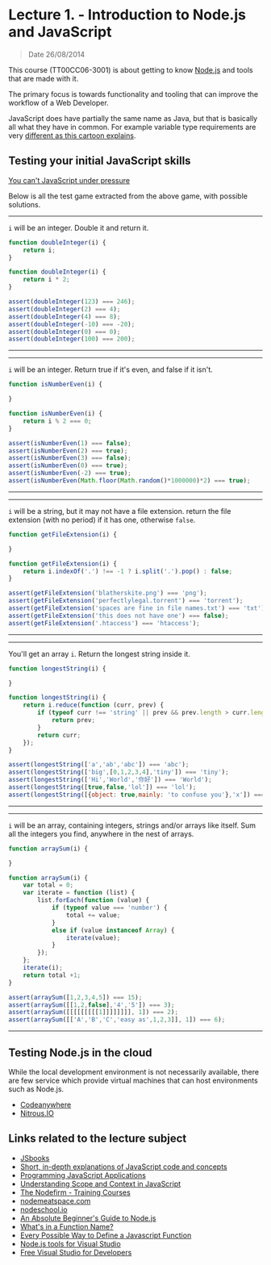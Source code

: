 # Lecture 1. - Introduction to Node.js and JavaScript

> Date 26/08/2014

This course (TT00CC06-3001) is about getting to know [Node.js][] and tools that are made with it.

The primary focus is towards functionality and tooling that can improve the workflow of a Web Developer.

JavaScript does have partially the same name as Java, but that is basically all what they have in common.
For example variable type requirements are very [different as this cartoon explains][difference].

## Testing your initial JavaScript skills

[You can't JavaScript under pressure](http://games.usvsth3m.com/javascript-under-pressure/ "You can't JavaScript under pressure")

Below is all the test game extracted from the above game, with possible solutions.

---

`i` will be an integer. Double it and return it.

```js
function doubleInteger(i) {
    return i;
}
```

```js
function doubleInteger(i) {
    return i * 2;
}
```

```js
assert(doubleInteger(123) === 246);
assert(doubleInteger(2) === 4);
assert(doubleInteger(4) === 8);
assert(doubleInteger(-10) === -20);
assert(doubleInteger(0) === 0);
assert(doubleInteger(100) === 200);
```

---


---

`i` will be an integer. Return true if it's even, and false if it isn't.

```js
function isNumberEven(i) {

}
```

```js
function isNumberEven(i) {
    return i % 2 === 0;
}
```

```js
assert(isNumberEven(1) === false);
assert(isNumberEven(2) === true);
assert(isNumberEven(3) === false);
assert(isNumberEven(0) === true);
assert(isNumberEven(-2) === true);
assert(isNumberEven(Math.floor(Math.random()*1000000)*2) === true);
```

---


---

`i` will be a string, but it may not have a file extension.
return the file extension (with no period) if it has one, otherwise `false`.

```js
function getFileExtension(i) {

}
```

```js
function getFileExtension(i) {
    return i.indexOf('.') !== -1 ? i.split('.').pop() : false;
}
```

```js
assert(getFileExtension('blatherskite.png') === 'png');
assert(getFileExtension('perfectlylegal.torrent') === 'torrent');
assert(getFileExtension('spaces are fine in file names.txt') === 'txt');
assert(getFileExtension('this does not have one') === false);
assert(getFileExtension('.htaccess') === 'htaccess');
```

---


---

You'll get an array `i`. Return the longest string inside it.

```js
function longestString(i) {

}
```

```js
function longestString(i) {
    return i.reduce(function (curr, prev) {
        if (typeof curr !== 'string' || prev && prev.length > curr.length) {
            return prev;
        }
        return curr;
    });
}
```

```js
assert(longestString(['a','ab','abc']) === 'abc');
assert(longestString(['big',[0,1,2,3,4],'tiny']) === 'tiny');
assert(longestString(['Hi','World','你好']) === 'World');
assert(longestString([true,false,'lol']) === 'lol');
assert(longestString([{object: true,mainly: 'to confuse you'},'x']) === 'abc');
```

---


---

`i` will be an array, containing integers, strings and/or arrays like itself.
Sum all the integers you find, anywhere in the nest of arrays.


```js
function arraySum(i) {

}
```

```js
function arraySum(i) {
    var total = 0;
    var iterate = function (list) {
        list.forEach(function (value) {
            if (typeof value === 'number') {
                total += value;
            }
            else if (value instanceof Array) {
                iterate(value);
            }
        });
    };
    iterate(i);
    return total +1;
}

```

```js
assert(arraySum([1,2,3,4,5]) === 15);
assert(arraySum([[1,2,false],'4','5']) === 3);
assert(arraySum([[[[[[[[[1]]]]]]]], 1]) === 2);
assert(arraySum([['A','B','C','easy as',1,2,3]], 1]) === 6);
```
---


## Testing Node.js in the cloud

While the local development environment is not necessarily available, there are few service which
provide virtual machines that can host environments such as Node.js.

* [Codeanywhere](https://codeanywhere.com " The only multi-platform cloud editor.")
* [Nitrous.IO](https://www.nitrous.io/join/jN91bVe8Boc?utm_source=nitrous.io&utm_medium=copypaste&utm_campaign=referral)

## Links related to the lecture subject

* [JSbooks](http://jsbooks.revolunet.com/ "JSbooks - The best free JavaScript resources")
* [Short, in-depth explanations of JavaScript code and concepts](http://jsforallof.us/ "Short, in-depth explanations of JavaScript code and concepts")
* [Programming JavaScript Applications](http://chimera.labs.oreilly.com/books/1234000000262/index.html "Programming JavaScript Applications - Free Early Release version")
* [Understanding Scope and Context in JavaScript](http://ryanmorr.com/understanding-scope-and-context-in-javascript/ "JavaScript’s implementation of scope and context is a unique feature of the language, in part because it is so flexible")
* [The Nodefirm - Training Courses](http://thenodefirm.com/blog/2013/08/25/new-public-training-courses/ "Since its inception, The Node Firm has been the go to choice for corporate Node.js training")
* [nodemeatspace.com](http://nodemeatspace.com/ "This project is to encourage and promote real world in-person events by/for the node.js community.")
* [nodeschool.io](http://nodeschool.io/ "Learn Node.JS with interactive lessons")
* [An Absolute Beginner's Guide to Node.js](http://blog.modulus.io/absolute-beginners-guide-to-nodejs "An Absolute Beginner's Guide to Node.js")
* [What's in a Function Name?](http://bocoup.com/weblog/whats-in-a-function-name "What's in a Function Name?")
* [Every Possible Way to Define a Javascript Function](http://www.bryanbraun.com/2014/11/27/every-possible-way-to-define-a-javascript-function "Every Possible Way to Define a Javascript Function")
* [Node.js tools for Visual Studio](http://nodejstools.codeplex.com/ "Node.js tools for Visual Studio")
* [Free Visual Studio for Developers](http://www.visualstudio.com/products/free-developer-offers-vs "Visual Studio free developer offering")

[node.js]: http://nodejs.org/ "Node.js is a platform built on Chrome's JavaScript runtime for easily building fast, scalable network applications"
[difference]: http://leftoversalad.tumblr.com/post/103503118002 "The difference between Java and JavaScript"

